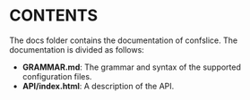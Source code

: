 CONTENTS
========

The docs folder contains the documentation of confslice. The documentation
is divided as follows:

   * **GRAMMAR.md**: The grammar and syntax of the supported configuration files.
   * **API/index.html**: A description of the API.

